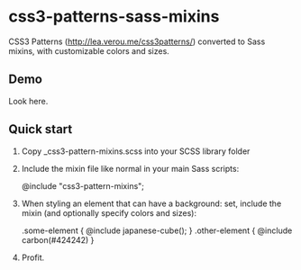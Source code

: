 css3-patterns-sass-mixins
=========================

CSS3 Patterns (http://lea.verou.me/css3patterns/) converted to Sass mixins, with customizable colors and sizes.


Demo
----

Look here.


Quick start
-----------

1. Copy _css3-pattern-mixins.scss into your SCSS library folder

2. Include the mixin file like normal in your main Sass scripts:

    @include "css3-pattern-mixins";

3. When styling an element that can have a background: set, include
   the mixin (and optionally specify colors and sizes):

    .some-element {
        @include japanese-cube();
    }
    .other-element {
        @include carbon(#424242)
    }

4. Profit.

